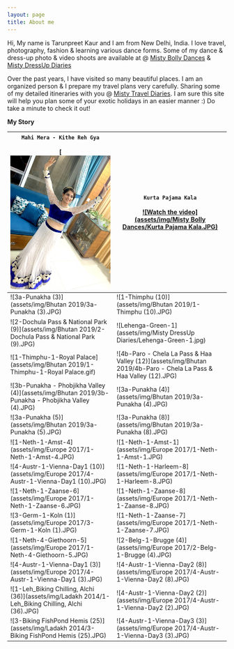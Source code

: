 ```yaml
---
layout: page
title: About me
---
```


Hi, My name is Tarunpreet Kaur and I am from New Delhi, India. I love travel, photography, fashion & learning various dance forms. Some of my dance & dress-up photo & video shoots are available at @ [Misty Bolly Dances](https://tarunpreetkaur.com/Misty-Bolly-Dances.html) & [Misty DressUp Diaries](https://tarunpreetkaur.com/Misty-DressUp-Diaries.html)

Over the past years, I have visited so many beautiful places. I am an organized person & I prepare my travel plans very carefully. Sharing some of my detailed itineraries with you @ [Misty Travel Diaries](https://tarunpreetkaur.com/Misty-Travel-Diaries.html). I am sure this site will help you plan some of your exotic holidays in an easier manner :) Do take a minute to check it out!



**My Story**

| **`Mahi Mera - Kithe Reh Gya`**<br /><br />[<img src="assets/img/Misty Bolly Dances/Mahi Mera - Kithe Reh Gaya.JPG" alt="Watch the video" style="zoom:80%;" /> | **`Kurta Pajama Kala`** <br /><br />[![Watch the video](assets/img/Misty Bolly Dances/Kurta Pajama Kala.JPG)](https://www.youtube.com/watch?v=WyuwndteC9U) |
| ------------------------------------------------------------ | ------------------------------------------------------------ |
| ![3a-Punakha (3)](assets/img/Bhutan 2019/3a-Punakha (3).JPG) | ![1-Thimphu (10)](assets/img/Bhutan 2019/1-Thimphu (10).JPG) |
| ![2-Dochula Pass & National Park (9)](assets/img/Bhutan 2019/2-Dochula Pass & National Park (9).JPG) | ![Lehenga-Green-1](assets/img/Misty DressUp Diaries/Lehenga-Green-1.jpg) |
| ![1-Thimphu-1-Royal Palace](assets/img/Bhutan 2019/1-Thimphu-1-Royal Palace.gif) | ![4b-Paro - Chela La Pass & Haa Valley (12)](assets/img/Bhutan 2019/4b-Paro - Chela La Pass & Haa Valley (12).JPG) |
| ![3b-Punakha - Phobjikha Valley (4)](assets/img/Bhutan 2019/3b-Punakha - Phobjikha Valley (4).JPG) | ![3a-Punakha (4)](assets/img/Bhutan 2019/3a-Punakha (4).JPG) |
| ![3a-Punakha (5)](assets/img/Bhutan 2019/3a-Punakha (5).JPG) | ![3a-Punakha (8)](assets/img/Bhutan 2019/3a-Punakha (8).JPG) |
| ![1-Neth-1-Amst-4](assets/img/Europe 2017/1-Neth-1-Amst-4.JPG) | ![1-Neth-1-Amst-1](assets/img/Europe 2017/1-Neth-1-Amst-1.JPG) |
| ![4-Austr-1-Vienna-Day1 (10)](assets/img/Europe 2017/4-Austr-1-Vienna-Day1 (10).JPG) | ![1-Neth-1-Harleem-8](assets/img/Europe 2017/1-Neth-1-Harleem-8.JPG) |
| ![1-Neth-1-Zaanse-6](assets/img/Europe 2017/1-Neth-1-Zaanse-6.JPG) | ![1-Neth-1-Zaanse-8](assets/img/Europe 2017/1-Neth-1-Zaanse-8.JPG) |
| ![3-Germ-1-Koln (1)](assets/img/Europe 2017/3-Germ-1-Koln (1).JPG) | ![1-Neth-1-Zaanse-7](assets/img/Europe 2017/1-Neth-1-Zaanse-7.JPG) |
| ![1-Neth-4-Giethoorn-5](assets/img/Europe 2017/1-Neth-4-Giethoorn-5.JPG) | ![2-Belg-1-Brugge (4)](assets/img/Europe 2017/2-Belg-1-Brugge (4).JPG) |
| ![4-Austr-1-Vienna-Day1 (3)](assets/img/Europe 2017/4-Austr-1-Vienna-Day1 (3).JPG) | ![4-Austr-1-Vienna-Day2 (8)](assets/img/Europe 2017/4-Austr-1-Vienna-Day2 (8).JPG) |
| ![1-Leh_Biking Chilling, Alchi (36)](assets/img/Ladakh 2014/1-Leh_Biking Chilling, Alchi (36).JPG) | ![4-Austr-1-Vienna-Day2 (2)](assets/img/Europe 2017/4-Austr-1-Vienna-Day2 (2).JPG) |
| ![3-Biking FishPond Hemis (25)](assets/img/Ladakh 2014/3-Biking FishPond Hemis (25).JPG) | ![4-Austr-1-Vienna-Day3 (3)](assets/img/Europe 2017/4-Austr-1-Vienna-Day3 (3).JPG) |

